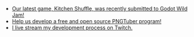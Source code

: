 - [Our latest game, Kitchen Shuffle, was recently submitted to Godot Wild Jam!](https://code807.itch.io/kitchen-shuffle)
- [Help us develop a free and open source PNGTuber program!](https://github.com/quellus/GDTuber)
- [I live stream my development process on Twitch.](https://www.twitch.tv/quellusdev)
